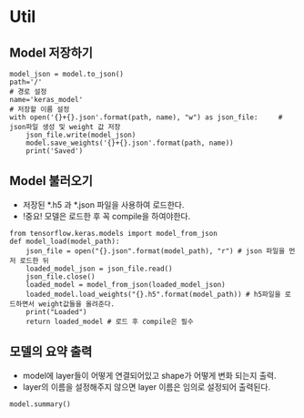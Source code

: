# Util


## Model 저장하기
```{Python}
model_json = model.to_json()
path='/'                                                                      # 경로 설정
name='keras_model'                                                     # 저장할 이름 설정
with open('{}+{}.json'.format(path, name), "w") as json_file:     # json파일 생성 및 weight 값 저장
    json_file.write(model_json)
    model.save_weights('{}+{}.json'.format(path, name))
    print('Saved')
```

## Model 불러오기
- 저장된 *.h5 과  *.json 파일을 사용하여 로드한다.
- !중요! 모델은 로드한 후 꼭 compile을 하여야한다.
```
from tensorflow.keras.models import model_from_json 
def model_load(model_path):
    json_file = open("{}.json".format(model_path), "r") # json 파일을 먼저 로드한 뒤
    loaded_model_json = json_file.read() 
    json_file.close()
    loaded_model = model_from_json(loaded_model_json)
    loaded_model.load_weights("{}.h5".format(model_path)) # h5파일을 로드하면서 weight값들을 올려준다.
    print("Loaded")
    return loaded_model # 로드 후 compile은 필수

```

## 모델의 요약 출력
- model에 layer들이 어떻게 연결되어있고 shape가 어떻게 변화 되는지 출력.
- layer의 이름을 설정해주지 않으면 layer 이름은 임의로 설정되어 출력된다.
```
model.summary()
```